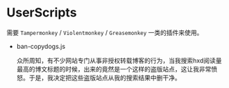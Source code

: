 # UserScripts

需要 `Tampermonkey` / `Violentmonkey` / `Greasemonkey` 一类的插件来使用。

- ban-copydogs.js

  众所周知，有不少网站专门从事非授权转载博客的行为，当我搜索hxd阅读量最高的博文标题的时候，出来的竟然是一个这样的盗版站点，这让我非常愤怒。于是，我决定把这些盗版站点从我的搜索结果中删干净。
